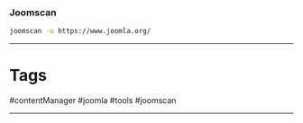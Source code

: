 ### Joomscan
````bash
joomscan -u https://www.joomla.org/
````


----

# Tags

#contentManager #joomla #tools #joomscan

-----